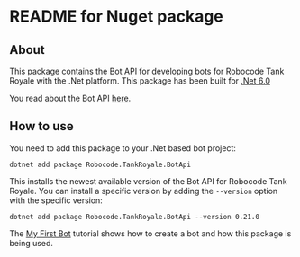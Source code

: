 # README for Nuget package

## About

This package contains the Bot API for developing bots for Robocode Tank Royale with the .Net platform.
This package has been built for [.Net 6.0](https://dotnet.microsoft.com/en-us/download/dotnet/6.0)

You read about the Bot API [here](https://robocode-dev.github.io/tank-royale/api/dotnet/).

## How to use

You need to add this package to your .Net based bot project:

```shell
dotnet add package Robocode.TankRoyale.BotApi
```

This installs the newest available version of the Bot API for Robocode Tank Royale. You can install a specific version
by adding the `--version` option with the specific version:

```shell
dotnet add package Robocode.TankRoyale.BotApi --version 0.21.0
```

The [My First Bot](https://robocode-dev.github.io/tank-royale/tutorial/dotnet/my-first-bot-for-dotnet.html) tutorial
shows how to create a bot and how this package is being used.